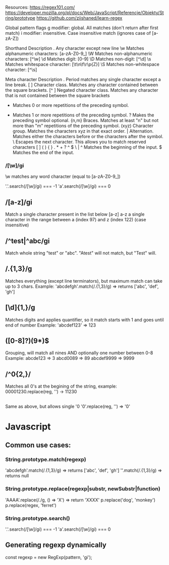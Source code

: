 Resources:
https://regex101.com/
https://developer.mozilla.org/pl/docs/Web/JavaScript/Referencje/Obiekty/String/prototype
https://github.com/ziishaned/learn-regex

Global pattern flags
g modifier: global. All matches (don't return after first match)
i modifier: insensitive. Case insensitive match (ignores case of [a-zA-Z])

Shorthand	Description
.	Any character except new line
\w	Matches alphanumeric characters: [a-zA-Z0-9_]
\W	Matches non-alphanumeric characters: [^\w]
\d	Matches digit: [0-9]
\D	Matches non-digit: [^\d]
\s	Matches whitespace character: [\t\n\f\r\p{Z}]
\S	Matches non-whitespace character: [^\s]

Meta character	Description
.	Period matches any single character except a line break.
[ ]	Character class. Matches any character contained between the square brackets.
[^ ]	Negated character class. Matches any character that is not contained between the square brackets
*	Matches 0 or more repetitions of the preceding symbol.
+	Matches 1 or more repetitions of the preceding symbol.
?	Makes the preceding symbol optional.
{n,m}	Braces. Matches at least "n" but not more than "m" repetitions of the preceding symbol.
(xyz)	Character group. Matches the characters xyz in that exact order.
|	Alternation. Matches either the characters before or the characters after the symbol.
\	Escapes the next character. This allows you to match reserved characters [ ] ( ) { } . * + ? ^ $ \ |
^	Matches the beginning of the input.
$	Matches the end of the input.

### /[\w]/gi
\w matches any word character (equal to [a-zA-Z0-9_])

'.'.search(/[\w]/gi) === -1
'a'.search(/[\w]/gi) === 0

## /[a-z]/gi
Match a single character present in the list below [a-z]
a-z a single character in the range between a (index 97) 
and z (index 122) (case insensitive)

## /^test|^abc/gi
Match whole string "test" or "abc".
"Atest" will not match, but "Test" will.


## /.{1,3}/g
Matches everything (except line terminators), but maximum match can take up to 3 chars.
Example:
'abcdefgh'.match(/.{1,3}/g) => returns ['abc', 'def', 'gh'] 

## [\d]{1,}/g
Matches digits and applies quantifier, so it match starts with 1 and goes until end of number
Example:
'abcdef123' => 123

## ([0-8]?)(9*)$
Grouping, will match all nines AND optionally one number between 0-8
Example:
abcde123 => 3
abcd0089 => 89
abcdef9999 => 9999

## /^0{2,}/ 
Matches all 0's at the begining of the string, example:
00001230.replace(reg, '') -> 11230

## 
Same as above, but allows single '0
'0'.replace(reg, '')  => '0'

# Javascript

## Common use cases:
### String.prototype.match(regexp)
'abcdefgh'.match(/.{1,3}/g) => returns ['abc', 'def', 'gh'] 
''.match(/.{1,3}/g) => returns null

### String.prototype.replace(regexp|substr, newSubstr|function)
'AAAA'.replace(/./g, () => 'X') => return 'XXXX'
p.replace('dog', 'monkey')
p.replace(regex, 'ferret')

### String.prototype.search()
'.'.search(/[\w]/gi) === -1
'a'.search(/[\w]/gi) === 0

## Generating regexp dynamically
const regexp = new RegExp(pattern, 'gi');
